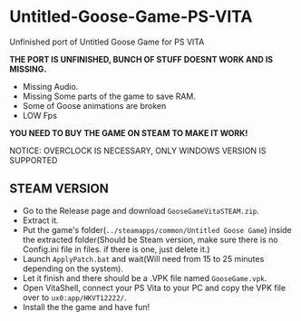 # Untitled-Goose-Game-PS-VITA
Unfinished port of Untitled Goose Game for PS VITA

**THE PORT IS UNFINISHED, BUNCH OF STUFF DOESNT WORK AND IS MISSING.**
- Missing Audio.
- Missing Some parts of the game to save RAM.
- Some of Goose animations are broken
- LOW Fps

**YOU NEED TO BUY THE GAME ON STEAM TO MAKE IT WORK!**

NOTICE: OVERCLOCK IS NECESSARY, ONLY WINDOWS VERSION IS SUPPORTED

## STEAM VERSION
- Go to the Release page and download ``GooseGameVitaSTEAM.zip``.
- Extract it.
- Put the game's folder(```../steamapps/common/Untitled Goose Game```) inside the extracted folder(Should be Steam version, make sure there is no Config.ini file in files. if there is one, just delete it.)
- Launch ``ApplyPatch.bat`` and wait(Will need from 15 to 25 minutes depending on the system).
- Let it finish and there should be a .VPK file named ``GooseGame.vpk``.
- Open VitaShell, connect your PS Vita to your PC and copy the VPK file over to ``ux0:app/HKVT12222/``.
- Install the the game and have fun!
